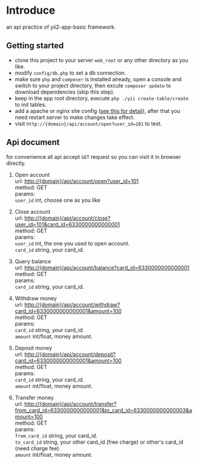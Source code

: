 # Introduce
an api practice of yii2-app-basic framework.

## Getting started
- clone this project to your server `web_root` or any other directory as you like.
- modify `config/db.php` to set a db connection.
- make sure `php` and `composer` is installed already, open a console and switch to your project directory, then excute `composer update` to download dependencies (skip this step).
- keep in the app root directory, execute `php ./yii create-table/create` to init tables.
- add a apache or nginx site config ([see this for detail][add_config]), after that you need restart server to make changes take effect.
- visit `http://{domain}/api/account/open?user_id=101` to test.

## Api document
for convenience all api accept `GET` request so you can visit it in browser directly.  

1. Open account  
url: <http://{domain}/api/account/open?user_id=101>  
method: GET  
params:  
    `user_id` int, choose one as you like  

2. Close account  
url: <http://{domain}/api/account/close?user_id=101&card_id=6330000000000001>  
method: GET  
params:  
    `user_id` int, the one you used to open account.  
    `card_id` string, your card_id.  

3. Query balance  
url: <http://{domain}/api/account/balance?card_id=6330000000000001>  
method: GET  
params:  
    `card_id` string, your card_id.  

4. Withdraw money  
url: <http://{domain}/api/account/withdraw?card_id=6330000000000001&amount=100>  
method: GET  
params:  
    `card_id` string, your card_id.  
    `amount` int/float, money amount.  

5. Deposit money  
url: <http://{domain}/api/account/deposit?card_id=6330000000000001&amount=100>  
method: GET  
params:   
    `card_id` string, your card_id.  
    `amount` int/float, money amount.  

6. Transfer money  
url: <http://{domain}/api/account/transfer?from_card_id=6330000000000001&to_card_id=6330000000000003&amount=100>  
method: GET  
params:   
    `from_card_id` string, your card_id.  
    `to_card_id` string, your other card_id (free charge) or other's card_id (need charge fee).  
    `amount` int/float, money amount.  

[add_config]: https://www.yiiframework.com/doc/guide/1.1/en/quickstart.apache-nginx-config
